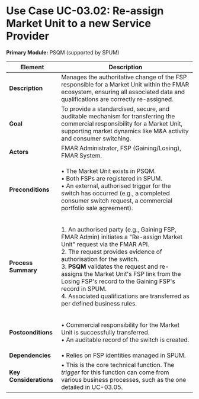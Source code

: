 # Use Case UC-03.02: Re-assign Market Unit to a new Service Provider

**Primary Module:** PSQM (supported by SPUM)

| Element                | Description                                                                                                                                                                                                                                                                                                                                                                                                                                   |
| ---------------------- | --------------------------------------------------------------------------------------------------------------------------------------------------------------------------------------------------------------------------------------------------------------------------------------------------------------------------------------------------------------------------------------------------------------------------------------------- |
| **Description**        | Manages the authoritative change of the FSP responsible for a Market Unit within the FMAR ecosystem, ensuring all associated data and qualifications are correctly re-assigned.                                                                                                                                                                                                                                                               |
| **Goal**               | To provide a standardised, secure, and auditable mechanism for transferring the commercial responsibility for a Market Unit, supporting market dynamics like M\&A activity and consumer switching.                                                                                                                                                                                                                                            |
| **Actors**             | FMAR Administrator, FSP (Gaining/Losing), FMAR System.                                                                                                                                                                                                                                                                                                                                                                                        |
| **Preconditions**      | <p>• The Market Unit exists in PSQM.<br>• Both FSPs are registered in SPUM.<br>• An external, authorised trigger for the switch has occurred (e.g., a completed consumer switch request, a commercial portfolio sale agreement).</p>                                                                                                                                                                                                          |
| **Process Summary**    | <p>1. An authorised party (e.g., Gaining FSP, FMAR Admin) initiates a "Re-assign Market Unit" request via the FMAR API.<br>2. The request provides evidence of authorisation for the switch.<br>3. <strong>PSQM</strong> validates the request and re-assigns the Market Unit's FSP link from the Losing FSP's record to the Gaining FSP's record in SPUM.<br>4. Associated qualifications are transferred as per defined business rules.</p> |
| **Postconditions**     | <p>• Commercial responsibility for the Market Unit is successfully transferred.<br>• An auditable record of the switch is created.</p>                                                                                                                                                                                                                                                                                                        |
| **Dependencies**       | • Relies on FSP identities managed in SPUM.                                                                                                                                                                                                                                                                                                                                                                                                   |
| **Key Considerations** | • This is the core technical function. The _trigger_ for this function can come from various business processes, such as the one detailed in UC-03.05.                                                                                                                                                                                                                                                                                        |
